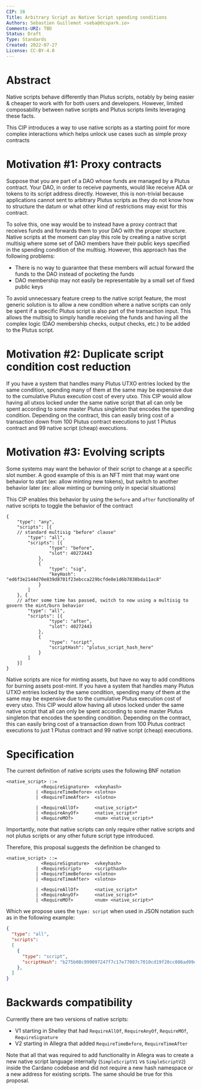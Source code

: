 ```yaml
---
CIP: 38
Title: Arbitrary Script as Native Script spending conditions
Authors: Sebastien Guillemot <seba@dcspark.io>
Comments-URI: TBD
Status: Draft
Type: Standards
Created: 2022-07-27
License: CC-BY-4.0
---
```


# Abstract

Native scripts behave differently than Plutus scripts, notably by being easier & cheaper to work with for both users and developers. However, limited composability between native scripts and Plutus scripts limits leveraging these facts.

This CIP introduces a way to use native scripts as a starting point for more complex interactions which helps unlock use cases such as simple proxy contracts

# Motivation #1: Proxy contracts

Suppose that you are part of a DAO whose funds are managed by a Plutus contract. Your DAO, in order to receive payments, would like receive ADA or tokens to its script address directly. However, this is non-trivial because applications cannot sent to arbitrary Plutus scripts as they do not know how to structure the datum or what other kind of restrictions may exist for this contract.

To solve this, one way would be to instead have a proxy contract that receives funds and forwards them to your DAO with the proper structure. Native scripts at the moment can play this role by creating a native script multisig where some set of DAO members have their public keys specified in the spending condition of the multisig. However, this approach has the following problems:

- There is no way to guarantee that these members will actual forward the funds to the DAO instead of pocketing the funds
- DAO membership may not easily be representable by a small set of fixed public keys

To avoid unnecessary feature creep to the native script feature, the most generic solution is to allow a new condition where a native scripts can only be spent if a specific Plutus script is also part of the transaction input. This allows the multisig to simply handle receiving the funds and having all the complex logic (DAO membership checks, output checks, etc.) to be added to the Plutus script.

# Motivation #2: Duplicate script condition cost reduction

If you have a system that handles many Plutus UTXO entries locked by the same condition, spending many of them at the same may be expensive due to the cumulative Plutus execution cost of every utxo. This CIP would allow having all utxos locked under the same native script that all can only be spent according to some master Plutus singleton that encodes the spending condition. Depending on the contract, this can easily bring cost of a transaction down from 100 Plutus contract executions to just 1 Plutus contract and 99 native script (cheap) executions.

# Motivation #3: Evolving scripts

Some systems may want the behavior of their script to change at a specific slot number. A good example of this is an NFT mint that may want one behavior to start (ex: allow minting new tokens), but switch to another behavior later (ex: allow minting or burning only in special situations)

This CIP enables this behavior by using the `before` and `after` functionality of native scripts to toggle the behavior of the contract

```
{
	"type": "any",
	"scripts": [{
    // standard multisig "before" clause"
		"type": "all",
		"scripts": [{
				"type": "before",
				"slot": 40272443
			},
			{
				"type": "sig",
				"keyHash": "ed6f3e2144d70e839d8701f23ebcca229bcfde8e1d6b7838bda11ac8"
			}
		]
	}, {
    // after some time has passed, switch to now using a multisig to govern the mint/burn behavior
		"type": "all",
		"scripts": [{
				"type": "after",
				"slot": 40272443
			},
			{
				"type": "script",
				"scriptHash": "plutus_script_hash_here"
			}
		]
	}]
}
```

Native scripts are nice for minting assets, but have no way to add conditions for burning assets post-mint. 
If you have a system that handles many Plutus UTXO entries locked by the same condition, spending many of them at the same may be expensive due to the cumulative Plutus execution cost of every utxo. This CIP would allow having all utxos locked under the same native script that all can only be spent according to some master Plutus singleton that encodes the spending condition. Depending on the contract, this can easily bring cost of a transaction down from 100 Plutus contract executions to just 1 Plutus contract and 99 native script (cheap) executions.


# Specification

The current definition of native scripts uses the following BNF notation

```BNF
<native_script> ::=
             <RequireSignature>  <vkeyhash>
           | <RequireTimeBefore> <slotno>
           | <RequireTimeAfter>  <slotno>

           | <RequireAllOf>      <native_script>*
           | <RequireAnyOf>      <native_script>*
           | <RequireMOf>        <num> <native_script>*
```

Importantly, note that native scripts can only require other native scripts and not plutus scripts or any other future script type introduced.

Therefore, this proposal suggests the definition be changed to

```BNF
<native_script> ::=
             <RequireSignature>  <vkeyhash>
           | <RequireScript>     <scripthash>
           | <RequireTimeBefore> <slotno>
           | <RequireTimeAfter>  <slotno>

           | <RequireAllOf>      <native_script>*
           | <RequireAnyOf>      <native_script>*
           | <RequireMOf>        <num> <native_script>*
```

Which we propose uses the `type: script` when used in JSON notation such as in the following example:

```json
{
  "type": "all",
  "scripts":
  [
    {
      "type": "script",
      "scriptHash": "b275b08c999097247f7c17e77007c7010cd19f20cc086ad99d398538"
    },
  ]
}
```

# Backwards compatibility

Currently there are two versions of native scripts:

- V1 starting in Shelley that had `RequireAllOf`, `RequireAnyOf`, `RequireMOf`, `RequireSignature`
- V2 starting in Allegra that added `RequireTimeBefore`, `RequireTimeAfter`

Note that all that was required to add functionality in Allegra was to create a new native script language internally (`SimpleScriptV1` vs `SimpleScriptV2`) inside the Cardano codebase and did not require a new hash namespace or a new address for existing scripts. The same should be true for this proposal.
